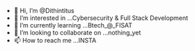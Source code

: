 - 👋 Hi, I’m @Dithintitus
- 👀 I’m interested in ...Cybersecurity & Full Stack Development
- 🌱 I’m currently learning ...Btech_@_FISAT
- 💞️ I’m looking to collaborate on ...nothing_yet
- 📫 How to reach me ...INSTA

<!---
Dithintitus/Dithintitus is a ✨ special ✨ repository because its `README.md` (this file) appears on your GitHub profile.
You can click the Preview link to take a look at your changes.
--->
